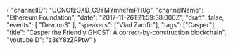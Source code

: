 {
    "channelID": "UCNOfzGXD_C9YMYmnefmPH0g",
    "channelName": "Ethereum Foundation",
    "date": "2017-11-26T21:59:38.000Z",
    "draft": false,
    "events": [
        "Devcon3"
    ],
    "speakers": ["Vlad Zamfir"],
    "tags": ["Casper"],
    "title": "Casper the Friendly GHOST: A correct-by-construction blockchain",
    "youtubeID": "z3sY8zZRPtw"
}
